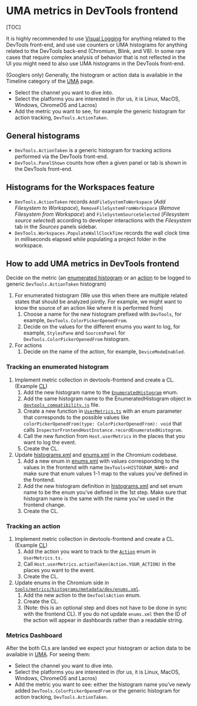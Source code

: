 # UMA metrics in DevTools frontend

[TOC]

It is highly recommended to use
[Visual Logging](../../front_end/ui/visual_logging/README.md) for anything
related to the DevTools front-end, and use use counters or UMA histograms for
anything related to the DevTools back-end (Chromium, Blink, and V8). In some
rare cases that require complex analysis of behavior that is not reflected in
the UI you might need to also use UMA histograms in the DevTools front-end.

(Googlers only) Generally, the histogram or action data is available in the
Timeline category of the [UMA](http://uma/) page.

*   Select the channel you want to dive into.
*   Select the platforms you are interested in (for us, it is Linux, MacOS,
    Windows, ChromeOS and Lacros)
*   Add the metric you want to see, for example the generic histogram for action
    tracking, `DevTools.ActionTaken`.

## General histograms

*   `DevTools.ActionTaken` is a generic histogram for tracking actions performed
    via the DevTools front-end.
*   `DevTools.PanelShown` counts how often a given panel or tab is shown in the
    DevTools front-end.

## Histograms for the Workspaces feature

*   `DevTools.ActionTaken` records `AddFileSystemToWorkspace` (*Add Filesystem
    to Workspace*), `RemoveFileSystemFromWorkspace` (*Remove Filesystem from
    Workspace*) and `FileSystemSourceSelected` (*Filesystem source selected*)
    according to developer interactions with the *Filesystem* tab in the
    *Sources* panels sidebar.
*   `DevTools.Workspaces.PopulateWallClockTime` records the wall clock time in
    milliseconds elapsed while populating a project folder in the workspace.

## How to add UMA metrics in DevTools frontend

Decide on the metric (an
[enumerated histogram](https://chromium.googlesource.com/chromium/src/tools/+/HEAD/metrics/histograms/README.md#enum-histograms)
or an
[action](https://source.chromium.org/chromium/chromium/src/+/main:third_party/devtools-frontend/src/front_end/core/host/UserMetrics.ts;l=380)
to be logged to generic `DevTools.ActionTaken` histogram)

1.  For enumerated histogram (We use this when there are multiple related states
    that should be analyzed jointly. For example, we might want to know the
    source of an action like where it is performed from)
    1.  Choose a name for the new histogram prefixed with `DevTools`, for
        example, `DevTools.ColorPickerOpenedFrom`.
    2.  Decide on the values for the different enums you want to log, for
        example, `StylesPane` and `SourcesPanel` for
        `DevTools.ColorPickerOpenedFrom` histogram.
2.  For actions
    1.  Decide on the name of the action, for example, `DeviceModeEnabled`.

### Tracking an enumerated histogram

1.  Implement metric collection in devtools-frontend and create a CL. (Example
    [CL](https://chromium-review.googlesource.com/c/devtools/devtools-frontend/+/3998783))
    1.  Add the new histogram name to the
        <code>[EnumeratedHistogram](https://source.chromium.org/chromium/chromium/src/+/main:third_party/devtools-frontend/src/front_end/core/host/InspectorFrontendHostAPI.ts;l=351?q=InspectorFrontendHostAPI.ts)</code>
        enum.
    2.  Add the same histogram name to the EnumeratedHistogram object in
        <code>[devtools_compatibility.js](https://source.chromium.org/chromium/chromium/src/+/main:third_party/devtools-frontend/src/front_end/devtools_compatibility.js;l=396?q=devtools_compatibil)</code>
        file.
    3.  Create a new function in
        <code>[UserMetrics.ts](https://source.chromium.org/chromium/chromium/src/+/main:third_party/devtools-frontend/src/front_end/core/host/UserMetrics.ts;l=351)</code>
        with an enum parameter that corresponds to the possible values like
        <code>colorPickerOpenedFrom(type: ColorPickerOpenedFrom): void</code>
        that calls
        <code>InspectorFrontendHostInstance.recordEnumeratedHistogram</code>.
    4.  Call the new function from <code>Host.userMetrics</code> in the places
        that you want to log the event.
    5.  Create the CL.
2.  Update
    [histograms.xml](https://source.corp.google.com/h/chromium/chromium/src/+/main:tools/metrics/histograms/metadata/dev/histograms.xml)
    and
    [enums.xml](https://source.chromium.org/chromium/chromium/src/+/main:tools/metrics/histograms/enums.xml;l=26267?q=tools%2Fmetrics%2Fhistograms%2Fenums.xml)
    in the Chromium codebase.
    1.  Add a new enum in
        [enums.xml](https://source.chromium.org/chromium/chromium/src/+/main:tools/metrics/histograms/enums.xml;l=26267?q=tools%2Fmetrics%2Fhistograms%2Fenums.xml)
        with values corresponding to the values in the frontend with name
        <code>DevTools&lt;HISTOGRAM_NAME></code> and make sure that enum values
        1-1 map to the values you’ve defined in the frontend.
    2.  Add the new histogram definition in
        [histograms.xml](https://source.corp.google.com/h/chromium/chromium/src/+/main:tools/metrics/histograms/metadata/dev/histograms.xml)
        and set enum name to be the enum you've defined in the 1st step. Make
        sure that histogram name is the same with the name you've used in the
        frontend change.
    3.  Create the CL.

### Tracking an action

1.  Implement metric collection in devtools-frontend and create a CL. (Example
    [CL](https://chromium-review.googlesource.com/c/devtools/devtools-frontend/+/3998783))
    1.  Add the action you want to track to the
        <code>[Action](https://source.chromium.org/chromium/chromium/src/+/main:third_party/devtools-frontend/src/front_end/core/host/UserMetrics.ts;l=379)</code>
        enum in <code>UserMetrics.ts.</code>
    2.  Call <code>Host.userMetrics.actionTaken(Action.YOUR_ACTION)</code> in
        the places you want to the event.
    3.  Create the CL.
2.  Update enums in the Chromium side in
    <code>[tools/metrics/histograms/metadata/dev/enums.xml](https://source.chromium.org/chromium/chromium/src/+/main:tools/metrics/histograms/metadata/dev/enums.xml)</code>.
    1.  Add the new action to the <code>DevToolsAction</code> enum.
    2.  Create the CL.
    3. (Note: this is an optional step and does not have to be done in sync with the frontend CL). If you do not update `enums.xml` then the ID of the action will appear in dashboards rather than a readable string.


### Metrics Dashboard

After the both CLs are landed we expect your histogram or action data to be
available in [UMA](http://uma/p/chrome/timeline_v2). For seeing them:

*   Select the channel you want to dive into.
*   Select the platforms you are interested in (for us, it is Linux, MacOS,
    Windows, ChromeOS and Lacros)
*   Add the metric you want to see: either the histogram name you’ve newly added
    `DevTools.ColorPickerOpenedFrom` or the generic histogram for action
    tracking, `DevTools.ActionTaken`.
